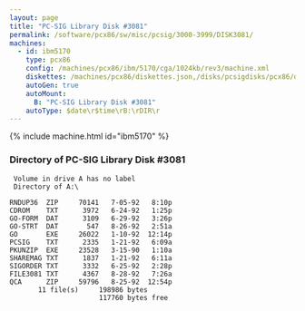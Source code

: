 ```yaml
---
layout: page
title: "PC-SIG Library Disk #3081"
permalink: /software/pcx86/sw/misc/pcsig/3000-3999/DISK3081/
machines:
  - id: ibm5170
    type: pcx86
    config: /machines/pcx86/ibm/5170/cga/1024kb/rev3/machine.xml
    diskettes: /machines/pcx86/diskettes.json,/disks/pcsigdisks/pcx86/diskettes.json
    autoGen: true
    autoMount:
      B: "PC-SIG Library Disk #3081"
    autoType: $date\r$time\rB:\rDIR\r
---
```


{% include machine.html id="ibm5170" %}

### Directory of PC-SIG Library Disk #3081

     Volume in drive A has no label
     Directory of A:\

    RNDUP36  ZIP     70141   7-05-92   8:10p
    CDROM    TXT      3972   6-24-92   1:25p
    GO-FORM  DAT      3109   6-29-92   3:26p
    GO-STRT  DAT       547   8-26-92   2:51a
    GO       EXE     26022   1-10-92  12:14p
    PCSIG    TXT      2335   1-21-92   6:09a
    PKUNZIP  EXE     23528   3-15-90   1:10a
    SHAREMAG TXT      1837   1-21-92   6:11a
    SIGORDER TXT      3332   6-25-92   2:28p
    FILE3081 TXT      4367   8-28-92   7:26a
    QCA      ZIP     59796   8-25-92  12:54p
           11 file(s)     198986 bytes
                          117760 bytes free
